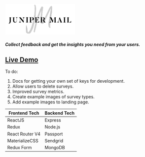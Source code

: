 ![JuniperMail](/client/src/styles/assets/jmlogo.png "JuniperMail")

##### Collect feedback and get the insights you need from your users.

## [Live Demo](https://junipermail.herokuapp.com)

To do:  
1. Docs for getting your own set of keys for development.
2. Allow users to delete surveys.
3. Improved survey metrics.
4. Create example images of survey types.
5. Add example images to landing page.

| Frontend Tech | Backend Tech |
| ------ | ------ |
| ReactJS | Express |
| Redux | Node.js |
| React Router V4 | Passport |
| MaterializeCSS | Sendgrid |
| Redux Form | MongoDB |